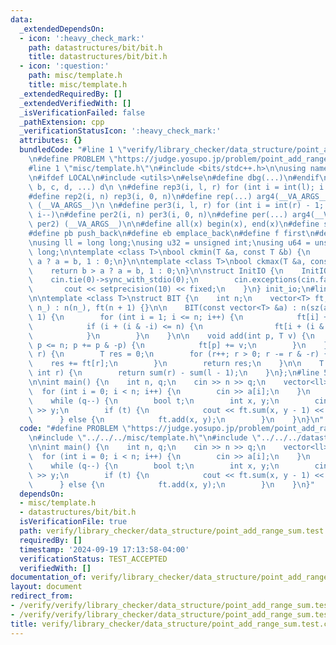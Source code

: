 ```yaml
---
data:
  _extendedDependsOn:
  - icon: ':heavy_check_mark:'
    path: datastructures/bit/bit.h
    title: datastructures/bit/bit.h
  - icon: ':question:'
    path: misc/template.h
    title: misc/template.h
  _extendedRequiredBy: []
  _extendedVerifiedWith: []
  _isVerificationFailed: false
  _pathExtension: cpp
  _verificationStatusIcon: ':heavy_check_mark:'
  attributes: {}
  bundledCode: "#line 1 \"verify/library_checker/data_structure/point_add_range_sum.test.cpp\"\
    \n#define PROBLEM \"https://judge.yosupo.jp/problem/point_add_range_sum\"\n\n\
    #line 1 \"misc/template.h\"\n#include <bits/stdc++.h>\n\nusing namespace std;\n\
    \n#ifdef LOCAL\n#include <utils>\n#else\n#define dbg(...)\n#endif\n\n#define arg4(a,\
    \ b, c, d, ...) d\n \n#define rep3(i, l, r) for (int i = int(l); i < int(r); i++)\n\
    #define rep2(i, n) rep3(i, 0, n)\n#define rep(...) arg4(__VA_ARGS__, rep3, rep2)\
    \ (__VA_ARGS__)\n \n#define per3(i, l, r) for (int i = int(r) - 1; i >= int(l);\
    \ i--)\n#define per2(i, n) per3(i, 0, n)\n#define per(...) arg4(__VA_ARGS__, per3,\
    \ per2) (__VA_ARGS__)\n\n#define all(x) begin(x), end(x)\n#define sz(x) int(size(x))\n\
    #define pb push_back\n#define eb emplace_back\n#define f first\n#define s second\n\
    \nusing ll = long long;\nusing u32 = unsigned int;\nusing u64 = unsigned long\
    \ long;\n\ntemplate <class T>\nbool ckmin(T &a, const T &b) {\n    return b <\
    \ a ? a = b, 1 : 0;\n}\n\ntemplate <class T>\nbool ckmax(T &a, const T &b) {\n\
    \    return b > a ? a = b, 1 : 0;\n}\n\nstruct InitIO {\n    InitIO() {\n    \
    \    cin.tie(0)->sync_with_stdio(0);\n        cin.exceptions(cin.failbit);\n \
    \       cout << setprecision(10) << fixed;\n    }\n} init_io;\n#line 2 \"datastructures/bit/bit.h\"\
    \n\ntemplate <class T>\nstruct BIT {\n    int n;\n    vector<T> ft;\n\n    BIT(int\
    \ n_) : n(n_), ft(n + 1) {}\n\n    BIT(const vector<T> &a) : n(sz(a)), ft(n +\
    \ 1) {\n        for (int i = 1; i <= n; i++) {\n            ft[i] += a[i - 1];\n\
    \            if (i + (i & -i) <= n) {\n                ft[i + (i & -i)] += ft[i];\n\
    \            }\n        }\n    }\n\n    void add(int p, T v) {\n        for (p++;\
    \ p <= n; p += p & -p) {\n            ft[p] += v;\n        }\n    }\n\n    T sum(int\
    \ r) {\n        T res = 0;\n        for (r++; r > 0; r -= r & -r) {\n        \
    \    res += ft[r];\n        }\n        return res;\n    }\n\n    T sum(int l,\
    \ int r) {\n        return sum(r) - sum(l - 1);\n    }\n};\n#line 5 \"verify/library_checker/data_structure/point_add_range_sum.test.cpp\"\
    \n\nint main() {\n    int n, q;\n    cin >> n >> q;\n    vector<ll> a(n);\n  \
    \  for (int i = 0; i < n; i++) {\n        cin >> a[i];\n    }\n    BIT<ll> ft(a);\n\
    \    while (q--) {\n        bool t;\n        int x, y;\n        cin >> t >> x\
    \ >> y;\n        if (t) {\n            cout << ft.sum(x, y - 1) << '\\n';\n  \
    \      } else {\n            ft.add(x, y);\n        }\n    }\n}\n"
  code: "#define PROBLEM \"https://judge.yosupo.jp/problem/point_add_range_sum\"\n\
    \n#include \"../../../misc/template.h\"\n#include \"../../../datastructures/bit/bit.h\"\
    \n\nint main() {\n    int n, q;\n    cin >> n >> q;\n    vector<ll> a(n);\n  \
    \  for (int i = 0; i < n; i++) {\n        cin >> a[i];\n    }\n    BIT<ll> ft(a);\n\
    \    while (q--) {\n        bool t;\n        int x, y;\n        cin >> t >> x\
    \ >> y;\n        if (t) {\n            cout << ft.sum(x, y - 1) << '\\n';\n  \
    \      } else {\n            ft.add(x, y);\n        }\n    }\n}"
  dependsOn:
  - misc/template.h
  - datastructures/bit/bit.h
  isVerificationFile: true
  path: verify/library_checker/data_structure/point_add_range_sum.test.cpp
  requiredBy: []
  timestamp: '2024-09-19 17:13:58-04:00'
  verificationStatus: TEST_ACCEPTED
  verifiedWith: []
documentation_of: verify/library_checker/data_structure/point_add_range_sum.test.cpp
layout: document
redirect_from:
- /verify/verify/library_checker/data_structure/point_add_range_sum.test.cpp
- /verify/verify/library_checker/data_structure/point_add_range_sum.test.cpp.html
title: verify/library_checker/data_structure/point_add_range_sum.test.cpp
---
```

